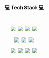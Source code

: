 <h3 align="center">💻 Tech Stack 💻</h3>
<br />

<p align="center">
  <img src="https://img.shields.io/badge/Python-4B8BBE?style=flat-square&logo=Python&logoColor=white"/></a>&nbsp
  <img src="https://img.shields.io/badge/C++-00599C?style=flat-square&logo=C%2B%2B&logoColor=white"/></a>&nbsp
  <img src="https://img.shields.io/badge/Dart-0075BA?style=flat-square&logo=Dart&logoColor=white"/></a>&nbsp
  <img src="https://img.shields.io/badge/Java-f89820?style=flat-square&logo=Java&logoColor=white"/></a>&nbsp
  <br />
  <br />
  <img src="https://img.shields.io/badge/Flutter-0E90E1?style=flat-square&logo=Flutter&logoColor=white"/></a>&nbsp
  <img src="https://img.shields.io/badge/React-61DAFB?style=flat-square&logo=React&logoColor=white"/></a>&nbsp
  <img src="https://img.shields.io/badge/Kotlin-766DB2?style=flat-square&logo=Kotlin&logoColor=white"/></a>&nbsp
  <br />
  <br />
  <img src="https://img.shields.io/badge/Django-092E20?style=flat-square&logo=Django&logoColor=white"/></a>&nbsp
  <img src="https://img.shields.io/badge/Node.js-3c873a?style=flat-square&logo=Node.js&logoColor=white"/></a>&nbsp
  <img src="https://img.shields.io/badge/MongoDB-47A248?style=flat-square&logo=MongoDB&logoColor=white"/></a>&nbsp
  <img src="https://img.shields.io/badge/Firebase-FFCA28?style=flat-square&logo=Firebase&logoColor=white"/></a>&nbsp
</p>
